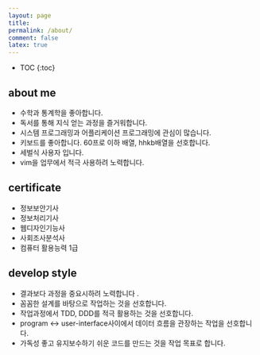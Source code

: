 ```yaml
---
layout: page
title:
permalink: /about/
comment: false
latex: true
---
```

* TOC
{:toc}

## about me
* 수학과 통계학을 좋아합니다.
* 독서를 통해 지식 얻는 과정을 즐거워합니다.
* 시스템 프로그래밍과 어플리케이션 프로그래밍에 관심이 많습니다.
* 키보드를 좋아합니다. 60프로 이하 배열, hhkb배열을 선호합니다. 
* 세벌식 사용자 입니다.
* vim을 업무에서 적극 사용하려 노력합니다.

## certificate
- 정보보안기사
- 정보처리기사
- 웹디자인기능사
- 사회조사분석사
- 컴퓨터 활용능력 1급

## develop style
* 결과보다 과정을 중요시하려 노력합니다 .
* 꼼꼼한 설계를 바탕으로 작업하는 것을 선호합니다.
* 작업과정에서 TDD, DDD를 적극 활용하는 것을 선호합니다.
* program <-> user-interface사이에서 데이터 흐름을 관장하는 작업을 선호합니다.
* 가독성 좋고 유지보수하기 쉬운 코드를 만드는 것을 작업 목표로 합니다.

